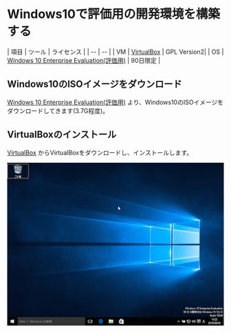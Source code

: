 # Windows10で評価用の開発環境を構築する

| 項目 | ツール | ライセンス |
| -- | -- |
| VM | [VirtualBox](https://www.virtualbox.org/) | GPL Version2|
| OS | [Windows 10 Enterprise Evaluation(評価用)](https://technet.microsoft.com/ja-jp/evalcenter/dn781239.aspx) | 90日限定 |

## Windows10のISOイメージをダウンロード

[Windows 10 Enterprise Evaluation(評価用)](https://technet.microsoft.com/ja-jp/evalcenter/dn781239.aspx) より、Windows10のISOイメージをダウンロードしてきます(3.7G程度)。

## VirtualBoxのインストール

[VirtualBox](https://www.virtualbox.org/) からVirtualBoxをダウンロードし、インストールします。

![](win10.png)